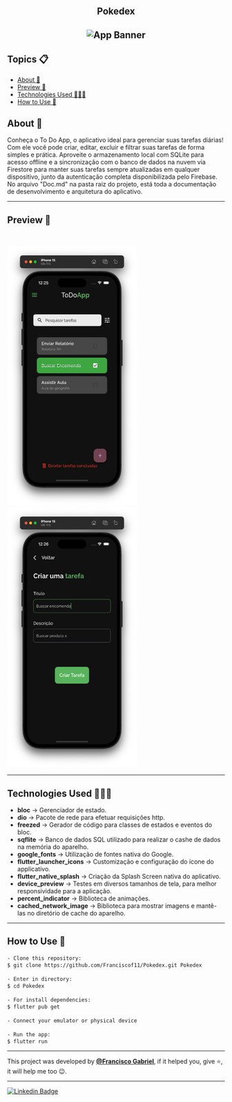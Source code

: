 <h2 align="center">Pokedex<h2>
<p align="center">
    <img src="https://i.imgur.com/CX7NO3i.png" width="350" height="350" alt="App Banner" />
</p> 

   <h2>Topics 📋</h2>

  <p>
   
   - [About 📖](#about-)
   - [Preview 📱](#preview-)
   - [Technologies Used 👨🏽‍💻](#---technologies-used----)
   - [How to Use 🤔](#how-to-use-)
   </p>

   <h2>About 📖</h2>
   
   <p>
    Conheça o To Do App, o aplicativo ideal para gerenciar suas tarefas diárias! Com ele você pode criar, editar, excluir e filtrar suas tarefas de forma simples e prática. Aproveite o armazenamento local com SQLite para acesso offline e a sincronização com o banco de dados na nuvem via Firestore para manter suas tarefas sempre atualizadas em qualquer dispositivo, junto da autenticação completa disponibilizada pelo Firebase.  No arquivo "Doc.md" na pasta raiz do projeto, está toda a documentação de desenvolvimento e arquitetura do aplicativo.
   </p>

---

   <h2>Preview 📱</h2><br>

   <p a>
    <img src="app_preview/app_preview_2.png" width="300" height="600" alt="App Preview"> 
    <img src="app_preview/app_preview_3.png" width="300" height="600" alt="App Preview"> 
   </p>

---

 <h2>
   Technologies Used 👨🏽‍💻
   </h2>
   
- **bloc** -> Gerenciador de estado.
- **dio** -> Pacote de rede para efetuar requisições http.
- **freezed** -> Gerador de código para classes de estados e eventos do bloc.
- **sqflite** -> Banco de dados SQL utilizado para realizar o cashe de dados na memória do aparelho.
- **google_fonts** -> Utilização de fontes nativa do Google.
- **flutter_launcher_icons** -> Customização e configuração do ícone do applicativo.
- **flutter_native_splash** -> Criação da Splash Screen nativa do aplicativo.
- **device_preview** -> Testes em diversos tamanhos de tela, para melhor responsividade para a aplicação.
- **percent_indicator** -> Biblioteca de animações.
- **cached_network_image** -> Biblioteca para mostrar imagens e mantê-las no diretório de cache do aparelho.

  
---

   <h2>How to Use 🤔</h2>

```
- Clone this repository:
$ git clone https://github.com/Franciscof11/Pokedex.git Pokedex

- Enter in directory:
$ cd Pokedex

- For install dependencies:
$ flutter pub get

- Connect your emulator or physical device

- Run the app:
$ flutter run
```

---

This project was developed by **[@Francisco Gabriel](https://www.linkedin.com/in/franciscossg/)**,
if it helped you, give ⭐, it will help me too 😉.

---

   <div>

[![Linkedin Badge](https://img.shields.io/badge/-Francisco%20Gabriel-292929?style=flat-square&logo=Linkedin&logoColor=blue&link=https://www.linkedin.com/in/franciscossg/)](https://www.linkedin.com/in/franciscossg/)

   </div>

